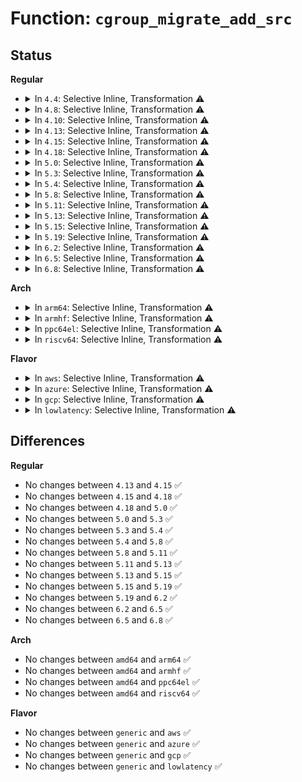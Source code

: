 # Function: <code>cgroup_migrate_add_src</code>

## Status
<b>Regular</b>
<ul>
<li>
<details>
<summary>In <code>4.4</code>: Selective Inline, Transformation ⚠️</summary>

**Collision:** Unique Static

**Inline:** Selective

**Transformation:** True

**Instances:**

```
In kernel/cgroup.c (ffffffff81113660)
Location: kernel/cgroup.c:2604
Inline: True
Direct callers:
  - kernel/cgroup.c:cgroup_attach_task
  - kernel/cgroup.c:cgroup_attach_task
  - kernel/cgroup.c:cgroup_update_dfl_csses
  - kernel/cgroup.c:cgroup_transfer_tasks
```
**Symbols:**

```
ffffffff81113660-ffffffff8111373f: cgroup_migrate_add_src.isra.18 (STB_LOCAL)
```
</details>
</li>
<li>
<details>
<summary>In <code>4.8</code>: Selective Inline, Transformation ⚠️</summary>

**Collision:** Unique Static

**Inline:** Selective

**Transformation:** True

**Instances:**

```
In kernel/cgroup.c (ffffffff81120c1f)
Location: kernel/cgroup.c:2660
Inline: True
Inline callers:
  - kernel/cgroup.c:cgroup_transfer_tasks
  - kernel/cgroup.c:cgroup_attach_task
Direct callers:
  - kernel/cgroup.c:cgroup_transfer_tasks
  - kernel/cgroup.c:cgroup_attach_task
```
**Symbols:**

```
ffffffff8111aa50-ffffffff8111ab84: cgroup_migrate_add_src.part.16 (STB_LOCAL)
```
</details>
</li>
<li>
<details>
<summary>In <code>4.10</code>: Selective Inline, Transformation ⚠️</summary>

**Collision:** Unique Static

**Inline:** Selective

**Transformation:** True

**Instances:**

```
In kernel/cgroup.c (ffffffff8112910f)
Location: kernel/cgroup.c:2665
Inline: True
Inline callers:
  - kernel/cgroup.c:cgroup_transfer_tasks
  - kernel/cgroup.c:cgroup_attach_task
Direct callers:
  - kernel/cgroup.c:cgroup_transfer_tasks
  - kernel/cgroup.c:cgroup_attach_task
```
**Symbols:**

```
ffffffff811225b0-ffffffff811226e4: cgroup_migrate_add_src.part.22 (STB_LOCAL)
```
</details>
</li>
<li>
<details>
<summary>In <code>4.13</code>: Selective Inline, Transformation ⚠️</summary>

```c
void cgroup_migrate_add_src(struct css_set *src_cset, struct cgroup *dst_cgrp, struct cgroup_mgctx *mgctx);
```

**Collision:** Unique Global

**Inline:** Selective

**Transformation:** True

**Instances:**

```
In kernel/cgroup/cgroup.c (ffffffff81125f41)
Location: kernel/cgroup/cgroup.c:2234
Inline: True
Inline callers:
  - kernel/cgroup/cgroup.c:cgroup_update_dfl_csses
  - kernel/cgroup/cgroup.c:cgroup_attach_task
Direct callers:
  - kernel/cgroup/cgroup.c:cgroup_update_dfl_csses
  - kernel/cgroup/cgroup.c:cgroup_attach_task
  - kernel/cgroup/cgroup-v1.c:cgroup_transfer_tasks
```
**Symbols:**

```
ffffffff811226d0-ffffffff81122789: cgroup_migrate_add_src.part.26 (STB_LOCAL)
ffffffff81124aa0-ffffffff81124abb: cgroup_migrate_add_src (STB_GLOBAL)
```
</details>
</li>
<li>
<details>
<summary>In <code>4.15</code>: Selective Inline, Transformation ⚠️</summary>

```c
void cgroup_migrate_add_src(struct css_set *src_cset, struct cgroup *dst_cgrp, struct cgroup_mgctx *mgctx);
```

**Collision:** Unique Global

**Inline:** Selective

**Transformation:** True

**Instances:**

```
In kernel/cgroup/cgroup.c (ffffffff81132271)
Location: kernel/cgroup/cgroup.c:2443
Inline: True
Inline callers:
  - kernel/cgroup/cgroup.c:cgroup_update_dfl_csses
  - kernel/cgroup/cgroup.c:cgroup_attach_task
Direct callers:
  - kernel/cgroup/cgroup.c:cgroup_update_dfl_csses
  - kernel/cgroup/cgroup.c:cgroup_attach_task
  - kernel/cgroup/cgroup-v1.c:cgroup_transfer_tasks
```
**Symbols:**

```
ffffffff8112f0d0-ffffffff8112f18f: cgroup_migrate_add_src.part.28 (STB_LOCAL)
ffffffff81130be0-ffffffff81130bfb: cgroup_migrate_add_src (STB_GLOBAL)
```
</details>
</li>
<li>
<details>
<summary>In <code>4.18</code>: Selective Inline, Transformation ⚠️</summary>

```c
void cgroup_migrate_add_src(struct css_set *src_cset, struct cgroup *dst_cgrp, struct cgroup_mgctx *mgctx);
```

**Collision:** Unique Global

**Inline:** Selective

**Transformation:** True

**Instances:**

```
In kernel/cgroup/cgroup.c (ffffffff81140953)
Location: kernel/cgroup/cgroup.c:2461
Inline: True
Inline callers:
  - kernel/cgroup/cgroup.c:cgroup_update_dfl_csses
  - kernel/cgroup/cgroup.c:cgroup_attach_task
Direct callers:
  - kernel/cgroup/cgroup.c:cgroup_update_dfl_csses
  - kernel/cgroup/cgroup.c:cgroup_attach_task
  - kernel/cgroup/cgroup-v1.c:cgroup_transfer_tasks
```
**Symbols:**

```
ffffffff8113d360-ffffffff8113d41f: cgroup_migrate_add_src.part.31 (STB_LOCAL)
ffffffff8113f2b0-ffffffff8113f2ca: cgroup_migrate_add_src (STB_GLOBAL)
```
</details>
</li>
<li>
<details>
<summary>In <code>5.0</code>: Selective Inline, Transformation ⚠️</summary>

```c
void cgroup_migrate_add_src(struct css_set *src_cset, struct cgroup *dst_cgrp, struct cgroup_mgctx *mgctx);
```

**Collision:** Unique Global

**Inline:** Selective

**Transformation:** True

**Instances:**

```
In kernel/cgroup/cgroup.c (ffffffff8114c3d3)
Location: kernel/cgroup/cgroup.c:2502
Inline: True
Inline callers:
  - kernel/cgroup/cgroup.c:cgroup_update_dfl_csses
  - kernel/cgroup/cgroup.c:cgroup_attach_task
Direct callers:
  - kernel/cgroup/cgroup.c:cgroup_update_dfl_csses
  - kernel/cgroup/cgroup.c:cgroup_attach_task
  - kernel/cgroup/cgroup-v1.c:cgroup_transfer_tasks
```
**Symbols:**

```
ffffffff81148e40-ffffffff81148eff: cgroup_migrate_add_src.part.32 (STB_LOCAL)
ffffffff8114acd0-ffffffff8114acea: cgroup_migrate_add_src (STB_GLOBAL)
```
</details>
</li>
<li>
<details>
<summary>In <code>5.3</code>: Selective Inline, Transformation ⚠️</summary>

```c
void cgroup_migrate_add_src(struct css_set *src_cset, struct cgroup *dst_cgrp, struct cgroup_mgctx *mgctx);
```

**Collision:** Unique Global

**Inline:** Selective

**Transformation:** True

**Instances:**

```
In kernel/cgroup/cgroup.c (ffffffff81157fc4)
Location: kernel/cgroup/cgroup.c:2645
Inline: True
Inline callers:
  - kernel/cgroup/cgroup.c:cgroup_update_dfl_csses
  - kernel/cgroup/cgroup.c:cgroup_attach_task
Direct callers:
  - kernel/cgroup/cgroup.c:cgroup_update_dfl_csses
  - kernel/cgroup/cgroup.c:cgroup_attach_task
  - kernel/cgroup/cgroup-v1.c:cgroup_transfer_tasks
```
**Symbols:**

```
ffffffff81154280-ffffffff8115434e: cgroup_migrate_add_src.part.0 (STB_LOCAL)
ffffffff8115b412-ffffffff8115b45e: cgroup_migrate_add_src.part.0.cold (STB_LOCAL)
ffffffff811564b0-ffffffff811564ca: cgroup_migrate_add_src (STB_GLOBAL)
```
</details>
</li>
<li>
<details>
<summary>In <code>5.4</code>: Selective Inline, Transformation ⚠️</summary>

```c
void cgroup_migrate_add_src(struct css_set *src_cset, struct cgroup *dst_cgrp, struct cgroup_mgctx *mgctx);
```

**Collision:** Unique Global

**Inline:** Selective

**Transformation:** True

**Instances:**

```
In kernel/cgroup/cgroup.c (ffffffff81163c44)
Location: kernel/cgroup/cgroup.c:2646
Inline: True
Inline callers:
  - kernel/cgroup/cgroup.c:cgroup_update_dfl_csses
  - kernel/cgroup/cgroup.c:cgroup_attach_task
Direct callers:
  - kernel/cgroup/cgroup.c:cgroup_update_dfl_csses
  - kernel/cgroup/cgroup.c:cgroup_attach_task
  - kernel/cgroup/cgroup-v1.c:cgroup_transfer_tasks
```
**Symbols:**

```
ffffffff8115fec0-ffffffff8115ff7f: cgroup_migrate_add_src.part.0 (STB_LOCAL)
ffffffff81162110-ffffffff8116212a: cgroup_migrate_add_src (STB_GLOBAL)
```
</details>
</li>
<li>
<details>
<summary>In <code>5.8</code>: Selective Inline, Transformation ⚠️</summary>

```c
void cgroup_migrate_add_src(struct css_set *src_cset, struct cgroup *dst_cgrp, struct cgroup_mgctx *mgctx);
```

**Collision:** Unique Global

**Inline:** Selective

**Transformation:** True

**Instances:**

```
In kernel/cgroup/cgroup.c (ffffffff81174d7b)
Location: kernel/cgroup/cgroup.c:2572
Inline: True
Inline callers:
  - kernel/cgroup/cgroup.c:cgroup_update_dfl_csses
  - kernel/cgroup/cgroup.c:cgroup_attach_task
Direct callers:
  - kernel/cgroup/cgroup.c:cgroup_update_dfl_csses
  - kernel/cgroup/cgroup.c:cgroup_attach_task
  - kernel/cgroup/cgroup-v1.c:cgroup_transfer_tasks
```
**Symbols:**

```
ffffffff81171440-ffffffff81171541: cgroup_migrate_add_src.part.0 (STB_LOCAL)
ffffffff81173570-ffffffff8117358a: cgroup_migrate_add_src (STB_GLOBAL)
```
</details>
</li>
<li>
<details>
<summary>In <code>5.11</code>: Selective Inline, Transformation ⚠️</summary>

```c
void cgroup_migrate_add_src(struct css_set *src_cset, struct cgroup *dst_cgrp, struct cgroup_mgctx *mgctx);
```

**Collision:** Unique Global

**Inline:** Selective

**Transformation:** True

**Instances:**

```
In kernel/cgroup/cgroup.c (ffffffff81171a3b)
Location: kernel/cgroup/cgroup.c:2568
Inline: True
Inline callers:
  - kernel/cgroup/cgroup.c:cgroup_update_dfl_csses
  - kernel/cgroup/cgroup.c:cgroup_attach_task
Direct callers:
  - kernel/cgroup/cgroup.c:cgroup_update_dfl_csses
  - kernel/cgroup/cgroup.c:cgroup_attach_task
  - kernel/cgroup/cgroup-v1.c:cgroup_transfer_tasks
```
**Symbols:**

```
ffffffff8116deb0-ffffffff8116dfb1: cgroup_migrate_add_src.part.0 (STB_LOCAL)
ffffffff81170270-ffffffff8117028a: cgroup_migrate_add_src (STB_GLOBAL)
```
</details>
</li>
<li>
<details>
<summary>In <code>5.13</code>: Selective Inline, Transformation ⚠️</summary>

```c
void cgroup_migrate_add_src(struct css_set *src_cset, struct cgroup *dst_cgrp, struct cgroup_mgctx *mgctx);
```

**Collision:** Unique Global

**Inline:** Selective

**Transformation:** True

**Instances:**

```
In kernel/cgroup/cgroup.c (ffffffff81172679)
Location: kernel/cgroup/cgroup.c:2581
Inline: True
Inline callers:
  - kernel/cgroup/cgroup.c:cgroup_update_dfl_csses
  - kernel/cgroup/cgroup.c:cgroup_attach_task
Direct callers:
  - kernel/cgroup/cgroup.c:cgroup_update_dfl_csses
  - kernel/cgroup/cgroup.c:cgroup_attach_task
  - kernel/cgroup/cgroup-v1.c:cgroup_transfer_tasks
```
**Symbols:**

```
ffffffff8116eab0-ffffffff8116ebb1: cgroup_migrate_add_src.part.0 (STB_LOCAL)
ffffffff81170ea0-ffffffff81170eba: cgroup_migrate_add_src (STB_GLOBAL)
```
</details>
</li>
<li>
<details>
<summary>In <code>5.15</code>: Selective Inline, Transformation ⚠️</summary>

```c
void cgroup_migrate_add_src(struct css_set *src_cset, struct cgroup *dst_cgrp, struct cgroup_mgctx *mgctx);
```

**Collision:** Unique Global

**Inline:** Selective

**Transformation:** True

**Instances:**

```
In kernel/cgroup/cgroup.c (ffffffff811975aa)
Location: kernel/cgroup/cgroup.c:2636
Inline: True
Direct callers:
  - kernel/cgroup/cgroup.c:cgroup_update_dfl_csses
  - kernel/cgroup/cgroup.c:cgroup_attach_task
  - kernel/cgroup/cgroup-v1.c:cgroup_transfer_tasks
```
**Symbols:**

```
ffffffff81cb2f0f-ffffffff81cb2f24: cgroup_migrate_add_src.cold (STB_LOCAL)
ffffffff81197570-ffffffff811976ee: cgroup_migrate_add_src (STB_GLOBAL)
```
</details>
</li>
<li>
<details>
<summary>In <code>5.19</code>: Selective Inline, Transformation ⚠️</summary>

```c
void cgroup_migrate_add_src(struct css_set *src_cset, struct cgroup *dst_cgrp, struct cgroup_mgctx *mgctx);
```

**Collision:** Unique Global

**Inline:** Selective

**Transformation:** True

**Instances:**

```
In kernel/cgroup/cgroup.c (ffffffff811c7571)
Location: kernel/cgroup/cgroup.c:2646
Inline: True
Direct callers:
  - kernel/cgroup/cgroup.c:cgroup_update_dfl_csses
  - kernel/cgroup/cgroup.c:cgroup_attach_task
  - kernel/cgroup/cgroup.c:cgroup_attach_task
  - kernel/cgroup/cgroup-v1.c:cgroup_transfer_tasks
```
**Symbols:**

```
ffffffff81e63cf3-ffffffff81e63d08: cgroup_migrate_add_src.cold (STB_LOCAL)
ffffffff811c7540-ffffffff811c76dd: cgroup_migrate_add_src (STB_GLOBAL)
```
</details>
</li>
<li>
<details>
<summary>In <code>6.2</code>: Selective Inline, Transformation ⚠️</summary>

```c
void cgroup_migrate_add_src(struct css_set *src_cset, struct cgroup *dst_cgrp, struct cgroup_mgctx *mgctx);
```

**Collision:** Unique Global

**Inline:** Selective

**Transformation:** True

**Instances:**

```
In kernel/cgroup/cgroup.c (ffffffff8120a481)
Location: kernel/cgroup/cgroup.c:2744
Inline: True
Direct callers:
  - kernel/cgroup/cgroup.c:cgroup_update_dfl_csses
  - kernel/cgroup/cgroup.c:cgroup_attach_task
  - kernel/cgroup/cgroup.c:cgroup_attach_task
  - kernel/cgroup/cgroup-v1.c:cgroup_transfer_tasks
```
**Symbols:**

```
ffffffff8205c189-ffffffff8205c19e: cgroup_migrate_add_src.cold (STB_LOCAL)
ffffffff8120a450-ffffffff8120a5ed: cgroup_migrate_add_src (STB_GLOBAL)
```
</details>
</li>
<li>
<details>
<summary>In <code>6.5</code>: Selective Inline, Transformation ⚠️</summary>

```c
void cgroup_migrate_add_src(struct css_set *src_cset, struct cgroup *dst_cgrp, struct cgroup_mgctx *mgctx);
```

**Collision:** Unique Global

**Inline:** Selective

**Transformation:** True

**Instances:**

```
In kernel/cgroup/cgroup.c (ffffffff8121fa61)
Location: kernel/cgroup/cgroup.c:2713
Inline: True
Direct callers:
  - kernel/cgroup/cgroup.c:cgroup_update_dfl_csses
  - kernel/cgroup/cgroup.c:cgroup_attach_task
  - kernel/cgroup/cgroup.c:cgroup_attach_task
  - kernel/cgroup/cgroup-v1.c:cgroup_transfer_tasks
```
**Symbols:**

```
ffffffff820da97f-ffffffff820da994: cgroup_migrate_add_src.cold (STB_LOCAL)
ffffffff8121fa30-ffffffff8121fbcd: cgroup_migrate_add_src (STB_GLOBAL)
```
</details>
</li>
<li>
<details>
<summary>In <code>6.8</code>: Selective Inline, Transformation ⚠️</summary>

```c
void cgroup_migrate_add_src(struct css_set *src_cset, struct cgroup *dst_cgrp, struct cgroup_mgctx *mgctx);
```

**Collision:** Unique Global

**Inline:** Selective

**Transformation:** True

**Instances:**

```
In kernel/cgroup/cgroup.c (ffffffff812377b1)
Location: kernel/cgroup/cgroup.c:2722
Inline: True
Direct callers:
  - kernel/cgroup/cgroup.c:cgroup_update_dfl_csses
  - kernel/cgroup/cgroup.c:cgroup_attach_task
  - kernel/cgroup/cgroup.c:cgroup_attach_task
  - kernel/cgroup/cgroup-v1.c:cgroup_transfer_tasks
```
**Symbols:**

```
ffffffff821b65fd-ffffffff821b6612: cgroup_migrate_add_src.cold (STB_LOCAL)
ffffffff81237780-ffffffff8123791d: cgroup_migrate_add_src (STB_GLOBAL)
```
</details>
</li>
</ul>
<b>Arch</b>
<ul>
<li>
<details>
<summary>In <code>arm64</code>: Selective Inline, Transformation ⚠️</summary>

```c
void cgroup_migrate_add_src(struct css_set *src_cset, struct cgroup *dst_cgrp, struct cgroup_mgctx *mgctx);
```

**Collision:** Unique Global

**Inline:** Selective

**Transformation:** True

**Instances:**

```
In kernel/cgroup/cgroup.c (ffff8000101d5404)
Location: kernel/cgroup/cgroup.c:2646
Inline: True
Inline callers:
  - kernel/cgroup/cgroup.c:cgroup_update_dfl_csses
  - kernel/cgroup/cgroup.c:cgroup_attach_task
Direct callers:
  - kernel/cgroup/cgroup.c:cgroup_update_dfl_csses
  - kernel/cgroup/cgroup.c:cgroup_attach_task
  - kernel/cgroup/cgroup-v1.c:cgroup_transfer_tasks
```
**Symbols:**

```
ffff8000101cfa68-ffff8000101cfb34: cgroup_migrate_add_src.part.0 (STB_LOCAL)
ffff8000101d34c8-ffff8000101d3514: cgroup_migrate_add_src (STB_GLOBAL)
```
</details>
</li>
<li>
<details>
<summary>In <code>armhf</code>: Selective Inline, Transformation ⚠️</summary>

```c
void cgroup_migrate_add_src(struct css_set *src_cset, struct cgroup *dst_cgrp, struct cgroup_mgctx *mgctx);
```

**Collision:** Unique Global

**Inline:** Selective

**Transformation:** True

**Instances:**

```
In kernel/cgroup/cgroup.c (c0417048)
Location: kernel/cgroup/cgroup.c:2646
Inline: True
Inline callers:
  - kernel/cgroup/cgroup.c:cgroup_attach_task
Direct callers:
  - kernel/cgroup/cgroup.c:cgroup_attach_task
  - kernel/cgroup/cgroup-v1.c:cgroup_transfer_tasks
```
**Symbols:**

```
c041340c-c0413518: cgroup_migrate_add_src.part.0 (STB_LOCAL)
c041626c-c0416294: cgroup_migrate_add_src (STB_GLOBAL)
```
</details>
</li>
<li>
<details>
<summary>In <code>ppc64el</code>: Selective Inline, Transformation ⚠️</summary>

```c
void cgroup_migrate_add_src(struct css_set *src_cset, struct cgroup *dst_cgrp, struct cgroup_mgctx *mgctx);
```

**Collision:** Unique Global

**Inline:** Selective

**Transformation:** True

**Instances:**

```
In kernel/cgroup/cgroup.c (c000000000240a14)
Location: kernel/cgroup/cgroup.c:2646
Inline: True
Inline callers:
  - kernel/cgroup/cgroup.c:cgroup_update_dfl_csses
  - kernel/cgroup/cgroup.c:cgroup_attach_task
Direct callers:
  - kernel/cgroup/cgroup.c:cgroup_update_dfl_csses
  - kernel/cgroup/cgroup.c:cgroup_attach_task
  - kernel/cgroup/cgroup-v1.c:cgroup_transfer_tasks
```
**Symbols:**

```
c000000000239ef0-c000000000239fd8: cgroup_migrate_add_src.part.0 (STB_LOCAL)
c00000000023e770-c00000000023e790: cgroup_migrate_add_src (STB_GLOBAL)
```
</details>
</li>
<li>
<details>
<summary>In <code>riscv64</code>: Selective Inline, Transformation ⚠️</summary>

```c
void cgroup_migrate_add_src(struct css_set *src_cset, struct cgroup *dst_cgrp, struct cgroup_mgctx *mgctx);
```

**Collision:** Unique Global

**Inline:** Selective

**Transformation:** True

**Instances:**

```
In kernel/cgroup/cgroup.c (ffffffe00014e71a)
Location: kernel/cgroup/cgroup.c:2646
Inline: True
Inline callers:
  - kernel/cgroup/cgroup.c:cgroup_update_dfl_csses
  - kernel/cgroup/cgroup.c:cgroup_attach_task
Direct callers:
  - kernel/cgroup/cgroup.c:cgroup_update_dfl_csses
  - kernel/cgroup/cgroup.c:cgroup_attach_task
  - kernel/cgroup/cgroup-v1.c:cgroup_transfer_tasks
```
**Symbols:**

```
ffffffe00014a1ba-ffffffe00014a264: cgroup_migrate_add_src.part.0 (STB_LOCAL)
ffffffe00014ccec-ffffffe00014cd2c: cgroup_migrate_add_src (STB_GLOBAL)
```
</details>
</li>
</ul>
<b>Flavor</b>
<ul>
<li>
<details>
<summary>In <code>aws</code>: Selective Inline, Transformation ⚠️</summary>

```c
void cgroup_migrate_add_src(struct css_set *src_cset, struct cgroup *dst_cgrp, struct cgroup_mgctx *mgctx);
```

**Collision:** Unique Global

**Inline:** Selective

**Transformation:** True

**Instances:**

```
In kernel/cgroup/cgroup.c (ffffffff8115c264)
Location: kernel/cgroup/cgroup.c:2646
Inline: True
Inline callers:
  - kernel/cgroup/cgroup.c:cgroup_update_dfl_csses
  - kernel/cgroup/cgroup.c:cgroup_attach_task
Direct callers:
  - kernel/cgroup/cgroup.c:cgroup_update_dfl_csses
  - kernel/cgroup/cgroup.c:cgroup_attach_task
  - kernel/cgroup/cgroup-v1.c:cgroup_transfer_tasks
```
**Symbols:**

```
ffffffff811584e0-ffffffff8115859f: cgroup_migrate_add_src.part.0 (STB_LOCAL)
ffffffff8115a730-ffffffff8115a74a: cgroup_migrate_add_src (STB_GLOBAL)
```
</details>
</li>
<li>
<details>
<summary>In <code>azure</code>: Selective Inline, Transformation ⚠️</summary>

```c
void cgroup_migrate_add_src(struct css_set *src_cset, struct cgroup *dst_cgrp, struct cgroup_mgctx *mgctx);
```

**Collision:** Unique Global

**Inline:** Selective

**Transformation:** True

**Instances:**

```
In kernel/cgroup/cgroup.c (ffffffff8114f554)
Location: kernel/cgroup/cgroup.c:2646
Inline: True
Inline callers:
  - kernel/cgroup/cgroup.c:cgroup_update_dfl_csses
  - kernel/cgroup/cgroup.c:cgroup_attach_task
Direct callers:
  - kernel/cgroup/cgroup.c:cgroup_update_dfl_csses
  - kernel/cgroup/cgroup.c:cgroup_attach_task
  - kernel/cgroup/cgroup-v1.c:cgroup_transfer_tasks
```
**Symbols:**

```
ffffffff8114b930-ffffffff8114b9ef: cgroup_migrate_add_src.part.0 (STB_LOCAL)
ffffffff8114da20-ffffffff8114da3a: cgroup_migrate_add_src (STB_GLOBAL)
```
</details>
</li>
<li>
<details>
<summary>In <code>gcp</code>: Selective Inline, Transformation ⚠️</summary>

```c
void cgroup_migrate_add_src(struct css_set *src_cset, struct cgroup *dst_cgrp, struct cgroup_mgctx *mgctx);
```

**Collision:** Unique Global

**Inline:** Selective

**Transformation:** True

**Instances:**

```
In kernel/cgroup/cgroup.c (ffffffff8115a034)
Location: kernel/cgroup/cgroup.c:2646
Inline: True
Inline callers:
  - kernel/cgroup/cgroup.c:cgroup_update_dfl_csses
  - kernel/cgroup/cgroup.c:cgroup_attach_task
Direct callers:
  - kernel/cgroup/cgroup.c:cgroup_update_dfl_csses
  - kernel/cgroup/cgroup.c:cgroup_attach_task
  - kernel/cgroup/cgroup-v1.c:cgroup_transfer_tasks
```
**Symbols:**

```
ffffffff811562b0-ffffffff8115636f: cgroup_migrate_add_src.part.0 (STB_LOCAL)
ffffffff81158500-ffffffff8115851a: cgroup_migrate_add_src (STB_GLOBAL)
```
</details>
</li>
<li>
<details>
<summary>In <code>lowlatency</code>: Selective Inline, Transformation ⚠️</summary>

```c
void cgroup_migrate_add_src(struct css_set *src_cset, struct cgroup *dst_cgrp, struct cgroup_mgctx *mgctx);
```

**Collision:** Unique Global

**Inline:** Selective

**Transformation:** True

**Instances:**

```
In kernel/cgroup/cgroup.c (ffffffff811670a4)
Location: kernel/cgroup/cgroup.c:2646
Inline: True
Inline callers:
  - kernel/cgroup/cgroup.c:cgroup_update_dfl_csses
  - kernel/cgroup/cgroup.c:cgroup_attach_task
Direct callers:
  - kernel/cgroup/cgroup.c:cgroup_update_dfl_csses
  - kernel/cgroup/cgroup.c:cgroup_attach_task
  - kernel/cgroup/cgroup-v1.c:cgroup_transfer_tasks
```
**Symbols:**

```
ffffffff81163910-ffffffff811639cf: cgroup_migrate_add_src.part.0 (STB_LOCAL)
ffffffff81165550-ffffffff8116556a: cgroup_migrate_add_src (STB_GLOBAL)
```
</details>
</li>
</ul>

## Differences
<b>Regular</b>
<ul>
<li>
No changes between <code>4.13</code> and <code>4.15</code> ✅
</li>
<li>
No changes between <code>4.15</code> and <code>4.18</code> ✅
</li>
<li>
No changes between <code>4.18</code> and <code>5.0</code> ✅
</li>
<li>
No changes between <code>5.0</code> and <code>5.3</code> ✅
</li>
<li>
No changes between <code>5.3</code> and <code>5.4</code> ✅
</li>
<li>
No changes between <code>5.4</code> and <code>5.8</code> ✅
</li>
<li>
No changes between <code>5.8</code> and <code>5.11</code> ✅
</li>
<li>
No changes between <code>5.11</code> and <code>5.13</code> ✅
</li>
<li>
No changes between <code>5.13</code> and <code>5.15</code> ✅
</li>
<li>
No changes between <code>5.15</code> and <code>5.19</code> ✅
</li>
<li>
No changes between <code>5.19</code> and <code>6.2</code> ✅
</li>
<li>
No changes between <code>6.2</code> and <code>6.5</code> ✅
</li>
<li>
No changes between <code>6.5</code> and <code>6.8</code> ✅
</li>
</ul>
<b>Arch</b>
<ul>
<li>
No changes between <code>amd64</code> and <code>arm64</code> ✅
</li>
<li>
No changes between <code>amd64</code> and <code>armhf</code> ✅
</li>
<li>
No changes between <code>amd64</code> and <code>ppc64el</code> ✅
</li>
<li>
No changes between <code>amd64</code> and <code>riscv64</code> ✅
</li>
</ul>
<b>Flavor</b>
<ul>
<li>
No changes between <code>generic</code> and <code>aws</code> ✅
</li>
<li>
No changes between <code>generic</code> and <code>azure</code> ✅
</li>
<li>
No changes between <code>generic</code> and <code>gcp</code> ✅
</li>
<li>
No changes between <code>generic</code> and <code>lowlatency</code> ✅
</li>
</ul>
